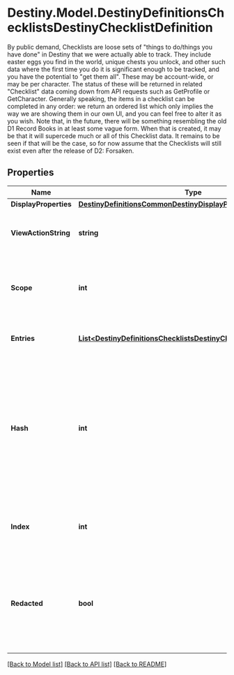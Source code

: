 # Destiny.Model.DestinyDefinitionsChecklistsDestinyChecklistDefinition
By public demand, Checklists are loose sets of \"things to do/things you have done\" in Destiny that we were actually able to track. They include easter eggs you find in the world, unique chests you unlock, and other such data where the first time you do it is significant enough to be tracked, and you have the potential to \"get them all\".  These may be account-wide, or may be per character. The status of these will be returned in related \"Checklist\" data coming down from API requests such as GetProfile or GetCharacter.  Generally speaking, the items in a checklist can be completed in any order: we return an ordered list which only implies the way we are showing them in our own UI, and you can feel free to alter it as you wish.  Note that, in the future, there will be something resembling the old D1 Record Books in at least some vague form. When that is created, it may be that it will supercede much or all of this Checklist data. It remains to be seen if that will be the case, so for now assume that the Checklists will still exist even after the release of D2: Forsaken.

## Properties

Name | Type | Description | Notes
------------ | ------------- | ------------- | -------------
**DisplayProperties** | [**DestinyDefinitionsCommonDestinyDisplayPropertiesDefinition**](DestinyDefinitionsCommonDestinyDisplayPropertiesDefinition.md) |  | [optional] 
**ViewActionString** | **string** | A localized string prompting you to view the checklist. | [optional] 
**Scope** | **int** | Indicates whether you will find this checklist on the Profile or Character components. | [optional] 
**Entries** | [**List&lt;DestinyDefinitionsChecklistsDestinyChecklistEntryDefinition&gt;**](DestinyDefinitionsChecklistsDestinyChecklistEntryDefinition.md) | The individual checklist items. Gotta catch &#39;em all. | [optional] 
**Hash** | **int** | The unique identifier for this entity. Guaranteed to be unique for the type of entity, but not globally.  When entities refer to each other in Destiny content, it is this hash that they are referring to. | [optional] 
**Index** | **int** | The index of the entity as it was found in the investment tables. | [optional] 
**Redacted** | **bool** | If this is true, then there is an entity with this identifier/type combination, but BNet is not yet allowed to show it. Sorry! | [optional] 

[[Back to Model list]](../README.md#documentation-for-models) [[Back to API list]](../README.md#documentation-for-api-endpoints) [[Back to README]](../README.md)

